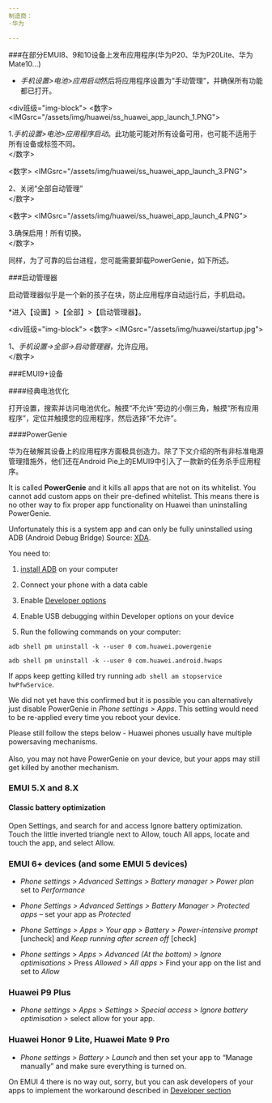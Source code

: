 ```yaml
---
制造商：
-华为

---
```



###在部分EMUI8、9和10设备上发布应用程序(华为P20、华为P20Lite、华为Mate10...)

* *手机设置>电池>应用启动*然后将应用程序设置为“手动管理”，并确保所有功能都已打开。

<div班级="img-block">
  <数字>
    <IMGsrc="/assets/img/huawei/ss_huawei_app_launch_1.PNG">
    <figcaption>1.*手机设置>电池>应用程序启动*。此功能可能对所有设备可用，也可能不适用于所有设备或标签不同。</figcaption>
  </数字>

  <数字>
    <IMGsrc="/assets/img/huawei/ss_huawei_app_launch_3.PNG">
    <figcaption>2、关闭“全部自动管理”</figcaption>
  </数字>

  <数字>
    <IMGsrc="/assets/img/huawei/ss_huawei_app_launch_4.PNG">
    <figcaption>3.确保启用！所有切换。</figcaption>
  </数字>

</div>

同样，为了可靠的后台进程，您可能需要卸载PowerGenie，如下所述。


###启动管理器

启动管理器似乎是一个新的孩子在块，防止应用程序自动运行后，手机启动。

*进入【设置】>【全部】>【启动管理器】。

<div班级="img-block">
  <数字>
    <IMGsrc="/assets/img/huawei/startup.jpg">
    <figcaption>1、*手机设置->全部->启动管理器*，允许应用。</figcaption>
  </数字>
</div>

###EMUI9+设备

####经典电池优化

打开设置，搜索并访问电池优化。触摸“不允许”旁边的小倒三角，触摸“所有应用程序”，定位并触摸您的应用程序，然后选择“不允许”。

####PowerGenie

华为在破解其设备上的应用程序方面极具创造力。除了下文介绍的所有非标准电源管理措施外，他们还在Android Pie上的EMUI9中引入了一款新的任务杀手应用程序。


It is called <b>PowerGenie</b> and it kills all apps that are not on its whitelist. You cannot add custom apps on their pre-defined whitelist. This means there is no other way to fix proper app functionality on Huawei than uninstalling PowerGenie.



Unfortunately this is a system app and can only be fully uninstalled using ADB (Android Debug Bridge) Source: [XDA](https://forum.xda-developers.com/mate-20-pro/themes/remove-powergenie-to-allow-background-t3890409).


You need to:


1. [install ADB](https://www.xda-developers.com/install-adb-windows-macos-linux/) on your computer


2. Connect your phone with a data cable


3. Enable [Developer options](https://developer.android.com/studio/debug/dev-options.html)


4. Enable USB debugging within Developer options on your device


5. Run the following commands on your computer:

`adb shell pm uninstall -k --user 0 com.huawei.powergenie`

`adb shell pm uninstall -k --user 0 com.huawei.android.hwaps`

If apps keep getting killed try running `adb shell am stopservice hwPfwService`.

We did not yet have this confirmed but it is possible you can alternatively just disable PowerGenie in *Phone settings > Apps*. This setting would need to be re-applied every time you reboot your device.


<div class="caution-box">
Please still follow the steps below - Huawei phones usually have multiple powersaving mechanisms.
<br><br>
Also, you may not have PowerGenie on your device, but your apps may still get killed by another mechanism.
</div>

### EMUI 5.X and 8.X

#### Classic battery optimization

Open Settings, and search for and access Ignore battery optimization. Touch the little inverted triangle next to Allow, touch All apps, locate and touch the app, and select Allow.

### EMUI 6+ devices (and some EMUI 5 devices)

* *Phone settings > Advanced Settings > Battery manager > Power plan* set to *Performance*

* *Phone Settings > Advanced Settings > Battery Manager > Protected apps* – set your app as *Protected*

* *Phone Settings > Apps > Your app > Battery > Power-intensive prompt* [uncheck] and *Keep running after screen off* [check]

* *Phone settings > Apps > Advanced (At the bottom) > Ignore optimisations >* Press *Allowed > All apps >* Find your app on the list and set to *Allow*


### Huawei P9 Plus

* *Phone settings > Apps > Settings > Special access > Ignore battery optimisation >* select allow for your app.


### Huawei Honor 9 Lite, Huawei Mate 9 Pro

* *Phone settings > Battery > Launch* and then set your app to “Manage manually” and make sure everything is turned on.

On EMUI 4 there is no way out, sorry, but you can ask developers of your apps to implement the workaround described in <a href="#developer-solution-section">Developer section</a>
